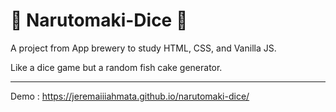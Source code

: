 # 🍥 Narutomaki-Dice 🍥

A project from App brewery to study HTML, CSS, and Vanilla JS. 

Like a dice game but a random fish cake generator.

---

Demo : https://jeremaiiiahmata.github.io/narutomaki-dice/
